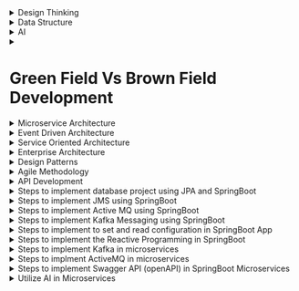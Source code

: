 <!-- <div align="left">
    <img src="example.svg" width="400" height="400" alt="css-in-readme">
</div> -->
<details>
    <summary>Design Thinking</summary>
</details>
<details>
    <summary>Data Structure</summary>
</details>
<details>
    <summary>AI</summary>
</details>
<details>
  <summary>
     <h1>Green Field Vs Brown Field Development</h1>
  </summary>
  ### Green Field development
  ## New development from scratch
    - new infrastructure
    - new tech stack
    - etc.
  - in many situations needs lots of efforts
  - many thinking and decisioning sessons, POCs
  - etc.
</details>
<details>
  <summary>
    Microservice Architecture
  </summary>
</details>
<details>
  <summary>
    Event Driven Architecture
  </summary>
</details>
<details>
  <summary>
    Service Oriented Architecture
  </summary>
</details>
<details>
  <summary>
    Enterprise Architecture
  </summary>
</details>
<details>
  <summary>
    Design Patterns
  </summary>
</details>
<details>
  <summary>
    Agile Methodology
  </summary>
</details>
<details>
  <summary>
    API Development
  </summary>
</details>  
<details>
  <summary>
    Steps to implement database project using JPA and SpringBoot
  </summary>
</details>
<details>
  <summary>
    Steps to implement JMS using SpringBoot
  </summary>
</details>
<details>  
  <summary>
    Steps to implement Active MQ using SpringBoot
  </summary>
</details>
<details>
  <summary>
    Steps to implement Kafka Messaging using SpringBoot
  </summary>
</details>
<details>
  <summary>  
    Steps to implement to set and read configuration in SpringBoot App
  </summary>
</details>
<details>
  <summary>
    Steps to implement the Reactive Programming in SpringBoot
  </summary>
</details>
<details>  
  <summary>
    Steps to implement Kafka in microservices
  </summary>
</details>
<details>
  <summary>
    Steps to implment ActiveMQ in microservices
  </summary> 
</details>
<details>
  <summary>
    Steps to implement Swagger API (openAPI) in SpringBoot Microservices
  </summary>
</details>
<details>
  <summary>
    Utilize AI in Microservices
  </summary>
</details>

